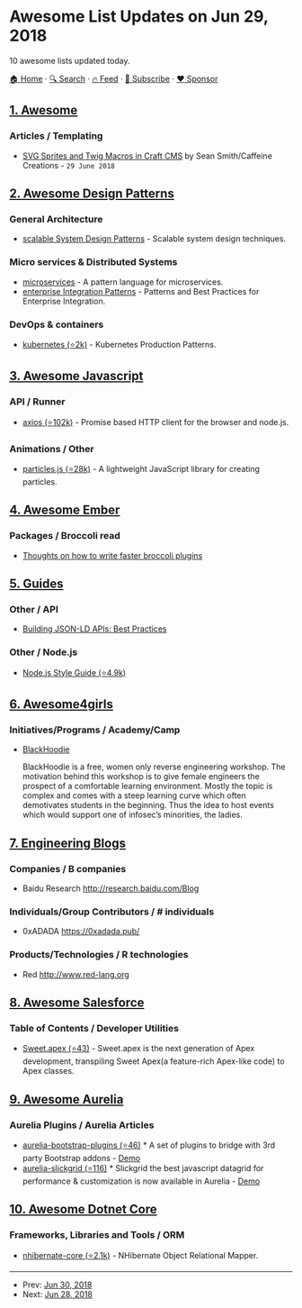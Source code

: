 # Awesome List Updates on Jun 29, 2018

10 awesome lists updated today.

[🏠 Home](/README.md) · [🔍 Search](https://www.trackawesomelist.com/search/) · [🔥 Feed](https://www.trackawesomelist.com/rss.xml) · [📮 Subscribe](https://trackawesomelist.us17.list-manage.com/subscribe?u=d2f0117aa829c83a63ec63c2f&id=36a103854c) · [❤️  Sponsor](https://github.com/sponsors/theowenyoung)



## [1. Awesome](/content/craftcms/awesome/README.md)

### Articles / Templating

*   [SVG Sprites and Twig Macros in Craft CMS](https://caffeinecreations.ca/blog/svg-sprites-and-twig-macros-in-craft-cms/) by Sean Smith/Caffeine Creations - `29 June 2018`

## [2. Awesome Design Patterns](/content/DovAmir/awesome-design-patterns/README.md)

### General Architecture

*   [scalable System Design Patterns](https://dzone.com/articles/scalable-system-design) - Scalable system design techniques.

### Micro services & Distributed Systems

*   [microservices](http://microservices.io/patterns) - A pattern language for microservices.
*   [enterprise Integration Patterns](http://www.enterpriseintegrationpatterns.com/patterns/messaging/toc.html) - Patterns and Best Practices for Enterprise Integration.

### DevOps & containers

*   [kubernetes (⭐2k)](https://github.com/gravitational/workshop/blob/master/k8sprod.md) - Kubernetes Production Patterns.

## [3. Awesome Javascript](/content/sorrycc/awesome-javascript/README.md)

### API / Runner

*   [axios (⭐102k)](https://github.com/axios/axios) - Promise based HTTP client for the browser and node.js.

### Animations / Other

*   [particles.js (⭐28k)](https://github.com/VincentGarreau/particles.js) - A lightweight JavaScript library for creating particles.

## [4. Awesome Ember](/content/ember-community-russia/awesome-ember/README.md)

### Packages / Broccoli read

*   [Thoughts on how to write faster broccoli plugins](https://gist.github.com/Gaurav0/c1eb3a00670eed28e57c2cf92d3f7668)

## [5. Guides](/content/NARKOZ/guides/README.md)

### Other / API

*   [Building JSON-LD APIs: Best Practices](https://json-ld.org/spec/latest/json-ld-api-best-practices/)

### Other / Node.js

*   [Node.js Style Guide (⭐4.9k)](https://github.com/felixge/node-style-guide#readme)

## [6. Awesome4girls](/content/cristianoliveira/awesome4girls/README.md)

### Initiatives/Programs / Academy/Camp

*   [BlackHoodie](https://www.blackhoodie.re/)

    BlackHoodie is a free, women only reverse engineering workshop. The motivation behind this workshop is to give female engineers the prospect of a comfortable learning environment. Mostly the topic is complex and comes with a steep learning curve which often demotivates students in the beginning. Thus the idea to host events which would support one of infosec’s minorities, the ladies.

## [7. Engineering Blogs](/content/kilimchoi/engineering-blogs/README.md)

### Companies / B companies

*   Baidu Research <http://research.baidu.com/Blog>

### Individuals/Group Contributors / \# individuals

*   0xADADA <https://0xadada.pub/>

### Products/Technologies / R technologies

*   Red <http://www.red-lang.org>

## [8. Awesome Salesforce](/content/mailtoharshit/awesome-salesforce/README.md)

### Table of Contents / Developer Utilities

*   [Sweet.apex (⭐43)](https://github.com/Click-to-Cloud/Sweet.apex/) - Sweet.apex is the next generation of Apex development, transpiling Sweet Apex(a feature-rich Apex-like code) to Apex classes.

## [9. Awesome Aurelia](/content/aurelia-contrib/awesome-aurelia/README.md)

### Aurelia Plugins / Aurelia Articles

*   [aurelia-bootstrap-plugins (⭐46)](https://github.com/ghiscoding/Aurelia-Bootstrap-Plugins) \* A set of plugins to bridge with 3rd party Bootstrap addons - [Demo](https://ghiscoding.github.io/Aurelia-Bootstrap-Plugins/)
*   [aurelia-slickgrid (⭐116)](https://github.com/ghiscoding/aurelia-slickgrid) \* Slickgrid the best javascript datagrid for performance & customization is now available in Aurelia - [Demo](https://ghiscoding.github.io/aurelia-slickgrid/)

## [10. Awesome Dotnet Core](/content/thangchung/awesome-dotnet-core/README.md)

### Frameworks, Libraries and Tools / ORM

*   [nhibernate-core (⭐2.1k)](https://github.com/nhibernate/nhibernate-core) - NHibernate Object Relational Mapper.

---

- Prev: [Jun 30, 2018](/content/2018/06/30/README.md)
- Next: [Jun 28, 2018](/content/2018/06/28/README.md)